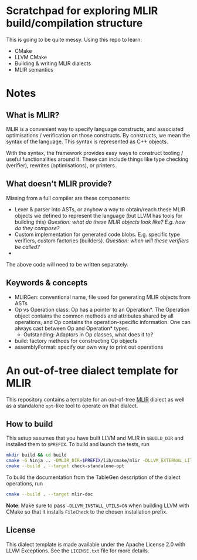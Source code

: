 # Scratchpad for exploring MLIR build/compilation structure
This is going to be quite messy. Using this repo to learn:
- CMake
- LLVM CMake
- Building & writing MLIR dialects
- MLIR semantics

# Notes
## What is MLIR?
MLIR is a convenient way to specify language constructs, and associated optimisations / verification on those constructs. By constructs, we mean the syntax of the language. This syntax is represented as C++ objects. 

With the syntax, the framework provides easy ways to construct tooling / useful functionalities around it. These can include things like type checking (verifier), rewrites (optimisations), or printers.

## What doesn't MLIR provide?
Missing from a full compiler are these components:
- Lexer & parser into ASTs, or anyhow a way to obtain/reach these MLIR objects we defined to represent the language (but LLVM has tools for building this) *Question: what do these MLIR objects look like? E.g. how do they compose?*
- Custom implementation for generated code blobs. E.g. specific type verifiers, custom factories (builders). *Question: when will these verifiers be called?*
- 

The above code will need to be written separately.


## Keywords & concepts
* MLIRGen: conventional name, file used for generating MLIR objects from ASTs
* Op vs Operation class: Op has a pointer to an Operation*. The Operation object contains the common methods and attributes shared by all operations, and Op contains the operation-specific information. One can always cast between Op and Operation* types.
    * Outstanding: Adaptors in Op classes, what does it to?
* build: factory methods for constructing Op objects
* assemblyFormat: specify our own way to print out operations

# An out-of-tree dialect template for MLIR

This repository contains a template for an out-of-tree [MLIR](https://mlir.llvm.org/) dialect as well as a
standalone `opt`-like tool to operate on that dialect.

## How to build

This setup assumes that you have built LLVM and MLIR in `$BUILD_DIR` and installed them to `$PREFIX`. To build and launch the tests, run
```sh
mkdir build && cd build
cmake -G Ninja .. -DMLIR_DIR=$PREFIX/lib/cmake/mlir -DLLVM_EXTERNAL_LIT=$BUILD_DIR/bin/llvm-lit
cmake --build . --target check-standalone-opt
```
To build the documentation from the TableGen description of the dialect
operations, run
```sh
cmake --build . --target mlir-doc
```
**Note**: Make sure to pass `-DLLVM_INSTALL_UTILS=ON` when building LLVM with
CMake so that it installs `FileCheck` to the chosen installation prefix.

## License

This dialect template is made available under the Apache License 2.0 with LLVM Exceptions. See the `LICENSE.txt` file for more details.
